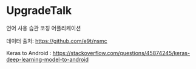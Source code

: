 # UpgradeTalk
언어 사용 습관 코칭 어플리케이션

데이터 출처: https://github.com/e9t/nsmc

Keras to Android : https://stackoverflow.com/questions/45874245/keras-deep-learning-model-to-android
